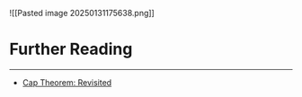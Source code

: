 ![[Pasted image 20250131175638.png]]

# Further Reading
---
* [Cap Theorem: Revisited](https://robertgreiner.com/cap-theorem-revisited/)
